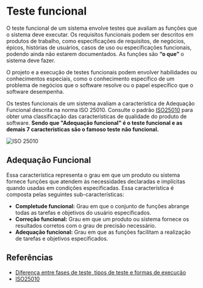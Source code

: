 # Teste funcional

O teste funcional de um sistema envolve testes que avaliam as funções que o sistema deve executar. Os requisitos funcionais podem ser descritos em produtos de trabalho, como especificações de requisitos, de negócios, épicos, histórias de usuários, casos de uso ou especificações funcionais, podendo ainda não estarem documentados. As funções são **“o que”** o sistema deve fazer.

O projeto e a execução de testes funcionais podem envolver habilidades ou conhecimentos especiais, como o conhecimento específico de um problema de negócios que o software resolve ou o papel específico que o software desempenha.

Os testes funcionais de um sistema avaliam a característica de Adequação Funcional descrita na norma ISO 25010. Consulte o padrão [ISO25010](https://iso25000.com/index.php/en/iso-25000-standards/iso-25010) para obter uma classificação das características de qualidade do produto de software. **Sendo que "Adequação funcional" é o teste funcional e as demais 7 caracteristicas são o famoso teste não funcional.**

![ISO 25010](https://iso25000.com/images/figures/en/iso25010.png)

## Adequação Funcional

Essa característica representa o grau em que um produto ou sistema fornece funções que atendem às necessidades declaradas e implícitas quando usadas em condições especificadas. Essa característica é composta pelas seguintes sub-características:

- **Completude funcional:** Grau em que o conjunto de funções abrange todas as tarefas e objetivos do usuário especificados.
- **Correção funcional:** Grau em que um produto ou sistema fornece os resultados corretos com o grau de precisão necessário.
- **Adequação funcional:** Grau em que as funções facilitam a realização de tarefas e objetivos especificados.

## Referências

- [Diferença entre fases de teste, tipos de teste e formas de execução](https://www.zup.com.br/blog/fases-de-teste-tipos-de-teste)
- [ISO25010](https://iso25000.com/index.php/en/iso-25000-standards/iso-25010)